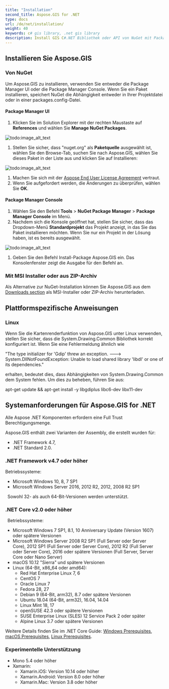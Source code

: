 ```yaml
---
title: "Installation"
second_title: Aspose.GIS for .NET
type: docs
url: /de/net/installation/
weight: 40
keywords: c# gis library, .net gis library
description: Install GIS C#.NET Bibliothek oder API von NuGet mit Package Manager UI oder Konsole, aus ZIP-Archiv. Es kann auch in .NET Core und Linux OS verwendet werden.
---
```


## **Installieren Sie Aspose.GIS**
### **Von NuGet**
Um Aspose.GIS zu installieren, verwenden Sie entweder die Package Manager UI oder die Package Manager Console. Wenn Sie ein Paket installieren, speichert NuGet die Abhängigkeit entweder in Ihrer Projektdatei oder in einer packages.config-Datei.
#### **Package Manager UI**
1. Klicken Sie im Solution Explorer mit der rechten Maustaste auf **References** und wählen Sie **Manage NuGet Packages**.

![todo:image_alt_text](installation_1.png)

1. Stellen Sie sicher, dass "nuget.org" als **Paketquelle** ausgewählt ist, wählen Sie den Browse-Tab, suchen Sie nach Aspose.GIS, wählen Sie dieses Paket in der Liste aus und klicken Sie auf Installieren:

![todo:image_alt_text](installation_2.png)

1. Machen Sie sich mit der [Aspose End User License Agreement](https://about.aspose.com/legal/eula) vertraut.
1. Wenn Sie aufgefordert werden, die Änderungen zu überprüfen, wählen Sie **OK**.
#### **Package Manager Console**
1. Wählen Sie den Befehl **Tools** > **NuGet Package Manager** > **Package Manager Console** im Menü.
1. Nachdem sich die Konsole geöffnet hat, stellen Sie sicher, dass das Dropdown-Menü **Standardprojekt** das Projekt anzeigt, in das Sie das Paket installieren möchten. Wenn Sie nur ein Projekt in der Lösung haben, ist es bereits ausgewählt.

![todo:image_alt_text](installation_3.png)

1. Geben Sie den Befehl Install-Package Aspose.GIS ein. Das Konsolenfenster zeigt die Ausgabe für den Befehl an.
### **Mit MSI Installer oder aus ZIP-Archiv**
Als Alternative zur NuGet-Installation können Sie Aspose.GIS aus dem [Downloads section](https://downloads.aspose.com/gis/net) als MSI-Installer oder ZIP-Archiv herunterladen.
## **Plattformspezifische Anweisungen**
### **Linux**
Wenn Sie die Kartenrenderfunktion von Aspose.GIS unter Linux verwenden, stellen Sie sicher, dass die System.Drawing.Common Bibliothek korrekt konfiguriert ist. Wenn Sie eine Fehlermeldung ähnlich wie 

"The type initializer for 'Gdip' threw an exception. ---> System.DllNotFoundException: Unable to load shared library 'libdl' or one of its dependencies."

erhalten, bedeutet dies, dass Abhängigkeiten von System.Drawing.Common dem System fehlen. Um dies zu beheben, führen Sie aus:

apt-get update && apt-get install -y libgdiplus libc6-dev libx11-dev
## **Systemanforderungen für Aspose.GIS for .NET**
Alle Aspose .NET Komponenten erfordern eine Full Trust Berechtigungsmenge.

Aspose.GIS enthält zwei Varianten der Assembly, die erstellt wurden für:

- .NET Framework 4.7,
- .NET Standard 2.0.

### **.NET Framework v4.7 oder höher**
Betriebssysteme: 

- Microsoft Windows 10, 8, 7 SP1
- Microsoft Windows Server 2016, 2012 R2, 2012, 2008 R2 SP1

` `Sowohl 32- als auch 64-Bit-Versionen werden unterstützt.
### **.NET Core v2.0 oder höher**
` `Betriebssysteme:

- Microsoft Windows 7 SP1, 8.1, 10 Anniversary Update (Version 1607) oder spätere Versionen
- Microsoft Windows Server 2008 R2 SP1 (Full Server oder Server Core), 2012 SP1 (Full Server oder Server Core), 2012 R2 (Full Server oder Server Core), 2016 oder spätere Versionen (Full Server, Server Core oder Nano Server)
- macOS 10.12 "Sierra" und spätere Versionen
- Linux (64-Bit, x86_64 oder amd64):
  - Red Hat Enterprise Linux 7, 6
  - CentOS 7
  - Oracle Linux 7
  - Fedora 28, 27
  - Debian 9 (64-Bit, arm32), 8.7 oder spätere Versionen
  - Ubuntu 18.04 (64-Bit, arm32), 16.04, 14.04
  - Linux Mint 18, 17
  - openSUSE 42.3 oder spätere Versionen
  - SUSE Enterprise Linux (SLES) 12 Service Pack 2 oder später
  - Alpine Linux 3.7 oder spätere Versionen

Weitere Details finden Sie im .NET Core Guide: [Windows Prerequisites](https://docs.microsoft.com/en-us/dotnet/core/install/windows?tabs=netcore21#dependencies), [macOS Prerequisites](https://docs.microsoft.com/en-us/dotnet/core/install/macos?tabs=netcore2x#dependencies), [Linux Prerequisites](https://docs.microsoft.com/en-us/dotnet/core/install/linux?tabs=netcore2x).
### **Experimentelle Unterstützung**
- Mono 5.4 oder höher
- Xamarin:
  - Xamarin.iOS: Version 10.14 oder höher
  - Xamarin.Android: Version 8.0 oder höher
  - Xamarin.Mac: Version 3.8 oder höher
